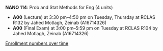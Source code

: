 **NANO 114**: Prob and Stat Methods for Eng (4 units)

- **A00** (Lecture) at 3:30 pm–4:50 pm on Tuesday, Thursday at RCLAS R132 by Jahed Motlagh, Zeinab (A16714326)
- **A00** (Final Exam) at 3:00 pm–5:59 pm on Tuesday at RCLAS R104 by Jahed Motlagh, Zeinab (A16714326)

[Enrollment numbers over time](./NANO114.tsv)
